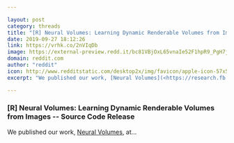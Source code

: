 ```yaml
---

layout: post
category: threads
title: "[R] Neural Volumes: Learning Dynamic Renderable Volumes from Images -- Source Code Release"
date: 2019-09-27 18:12:26
link: https://vrhk.co/2nVIqDb
image: https://external-preview.redd.it/bc81VBjOxL65vnaIe52F1hpR9_PgH7jPcNubCLCuRZc.jpg?width=1200&height=628.272251309&auto=webp&s=9229e1c3fb1e61abd117f06070482589bf8dcca0
domain: reddit.com
author: "reddit"
icon: http://www.redditstatic.com/desktop2x/img/favicon/apple-icon-57x57.png
excerpt: "We published our work, [Neural Volumes](<https://research.fb.com/publications/neural-volumes-learning-dynamic-renderable-volumes-from-images/>), at..."

---
```


### [R] Neural Volumes: Learning Dynamic Renderable Volumes from Images -- Source Code Release

We published our work, [Neural Volumes](<https://research.fb.com/publications/neural-volumes-learning-dynamic-renderable-volumes-from-images/>), at...